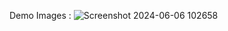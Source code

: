 Demo Images : 
![Screenshot 2024-06-06 102658](https://github.com/yadnikgaikwad/Hand-Brightness/assets/59905858/1c1f837f-ae28-436c-aba5-b35d43b2028f)
